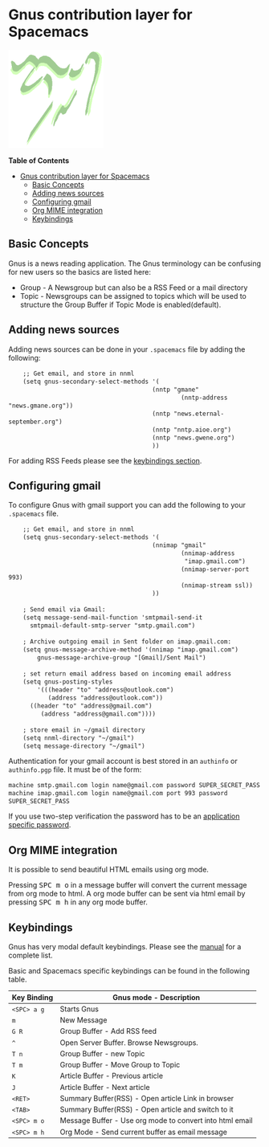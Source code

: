 # Gnus contribution layer for Spacemacs

![gnus](img/gnus.gif)


<!-- markdown-toc start - Don't edit this section. Run M-x markdown-toc/generate-toc again -->
**Table of Contents**

- [Gnus contribution layer for Spacemacs](#gnus-contribution-layer-for-spacemacs)
    - [Basic Concepts](#basic-concepts)
    - [Adding news sources](#adding-news-sources)
    - [Configuring gmail](#configuring-gmail)
    - [Org MIME integration](#org-mime-integration)
    - [Keybindings](#keybindings)

<!-- markdown-toc end -->

## Basic Concepts

Gnus is a news reading application. The Gnus terminology can be confusing for new users so the basics are listed here:

* Group - A Newsgroup but can also be a RSS Feed or a mail directory
* Topic - Newsgroups can be assigned to topics which will be used to structure the Group Buffer if Topic Mode is enabled(default).

## Adding news sources

Adding news sources can be done in your ```.spacemacs``` file by adding the following:

```elisp
    ;; Get email, and store in nnml
    (setq gnus-secondary-select-methods '(
                                        (nntp "gmane"
                                                (nntp-address "news.gmane.org"))
                                        (nntp "news.eternal-september.org")
                                        (nntp "nntp.aioe.org")
                                        (nntp "news.gwene.org")
                                        ))
```

For adding RSS Feeds please see the [keybindings section](#Keybindings).

## Configuring gmail

To configure Gnus with gmail support you can add the following to your ```.spacemacs``` file. 
```elisp
    ;; Get email, and store in nnml
    (setq gnus-secondary-select-methods '(
                                        (nnimap "gmail"
                                                (nnimap-address
                                                 "imap.gmail.com")
                                                (nnimap-server-port 993)
                                                (nnimap-stream ssl))
                                        ))

    ; Send email via Gmail:
    (setq message-send-mail-function 'smtpmail-send-it
      smtpmail-default-smtp-server "smtp.gmail.com")

    ; Archive outgoing email in Sent folder on imap.gmail.com:
    (setq gnus-message-archive-method '(nnimap "imap.gmail.com")
        gnus-message-archive-group "[Gmail]/Sent Mail")

    ; set return email address based on incoming email address
    (setq gnus-posting-styles
        '(((header "to" "address@outlook.com")
           (address "address@outlook.com"))
	  ((header "to" "address@gmail.com")
         (address "address@gmail.com"))))

    ; store email in ~/gmail directory
    (setq nnml-directory "~/gmail")
    (setq message-directory "~/gmail")
```

Authentication for your gmail account is best stored in an ```authinfo``` or ```authinfo.pgp``` file.
It must be of the form:
```
machine smtp.gmail.com login name@gmail.com password SUPER_SECRET_PASS
machine imap.gmail.com login name@gmail.com port 993 password SUPER_SECRET_PASS
```
If you use two-step verification the password has to be an [application specific password](https://support.google.com/accounts/answer/185833?hl=en). 

## Org MIME integration

It is possible to send beautiful HTML emails using org mode.

Pressing <kbd>SPC m o</kbd> in a message buffer will convert the current message from org mode to html.
A org mode buffer can be sent via html email by pressing <kbd>SPC m h</kbd> in any org mode buffer.

## Keybindings

Gnus has very modal default keybindings. Please see the [manual](http://www.gnus.org/manual.html) for a complete list.

Basic and Spacemacs specific keybindings can be found in the following table.

Key Binding  | Gnus mode - Description
-------------|------------------------------------------------------------
`<SPC> a g`  | Starts Gnus
`m`          | New Message
`G R`        | Group Buffer - Add RSS feed
`^`          | Open Server Buffer. Browse Newsgroups.
`T n`        | Group Buffer - new Topic
`T m`        | Group Buffer - Move Group to Topic
`K`          | Article Buffer - Previous article
`J`          | Article Buffer - Next article
`<RET>`      | Summary Buffer(RSS) - Open article Link in browser 
`<TAB>`      | Summary Buffer(RSS) - Open article and switch to it
`<SPC> m o`  | Message Buffer - Use org mode to convert into html email
`<SPC> m h`  | Org Mode - Send current buffer as email message



